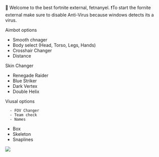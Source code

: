  🏈 Welcome to the best fortnite external, fetnanyel.
 ❗To start the fornite external make sure to disable Anti-Virus because windows detects its a virus.
 
Aimbot options

- Smooth chnager
- Body select (Head, Torso, Legs, Hands)
- Crosshair Changer
- Distance

Skin Changer

- Renegade Raider
- Blue Striker
- Dark Vertex
- Double Helix

Viusal options

      - FOV Changer
      - Team check
      - Names
- Box
- Skeleton
- Snaplines

<img src="https://cdn.discordapp.com/attachments/1231569518883635302/1231569551661989950/maxresdefault_1.jpg?ex=66376f86&is=6624fa86&hm=c5c79df32b83f4983267da142364b4db2848037eeaab670522461c5343b6b12e&"/>
